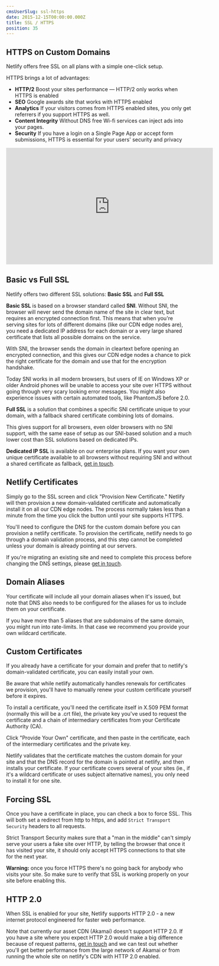 ```yaml
---
cmsUserSlug: ssl-https
date: 2015-12-15T00:00:00.000Z
title: SSL / HTTPS
position: 35
---
```


## HTTPS on Custom Domains

Netlify offers free SSL on all plans with a simple one-click setup.

HTTPS brings a lot of advantages:

* **HTTP/2** Boost your sites performance &mdash; HTTP/2 only works when HTTPS is enabled
* **SEO** Google awards site that works with HTTPS enabled
* **Analytics** If your visitors comes from HTTPS enabled sites, you only get referrers if you support HTTPS as well.
* **Content Integrity** Without DNS free Wi-fi services can inject ads into your pages.
* **Security** If you have a login on a Single Page App or accept form submissions, HTTPS is essential for your users' security and privacy

<iframe width="560" height="315" src="https://www.youtube.com/embed/k-9T0FYd-QU" frameborder="0" allowfullscreen></iframe>

## Basic vs Full SSL

Netlify offers two different SSL solutions: **Basic SSL** and **Full SSL**

**Basic SSL** is based on a browser standard called **SNI**. Without SNI, the browser will never send the domain name of the site in clear text, but requires an encrypted connection first. This means that when you're serving sites for lots of different domains (like our CDN edge nodes are), you need a dedicated IP address for each domain or a very large shared certificate that lists all possible domains on the service.

With SNI, the browser sends the domain in cleartext before opening an encrypted connection, and this gives our CDN edge nodes a chance to pick the right certificate for the domain and use that for the encryption handshake.

Today SNI works in all modern browsers, but users of IE on Windows XP or older Android phones will be unable to access your site over HTTPS without going through very scary looking error messages. You might also experience issues with certain automated tools, like PhantomJS before 2.0.

**Full SSL** is a solution that combines a specific SNI certificate unique to your domain, with a fallback shared certificate combining lots of domains.

This gives support for all browsers, even older browsers with no SNI support, with the same ease of setup as our SNI-based solution and a much lower cost than SSL solutions based on dedicated IPs.

**Dedicated IP SSL** is available on our enterprise plans. If you want your own unique certificate available to all browsers without requiring SNI and without a shared certificate as fallback, [get in touch](/contact).

## Netlify Certificates

Simply go to the SSL screen and click "Provision New Certificate." Netlify will then provision a new domain-validated certificate and automatically install it on all our CDN edge nodes. The process normally takes less than a minute from the time you click the button until your site supports HTTPS.

You'll need to configure the DNS for the custom domain before you can provision a netlify certificate. To provision the certificate, netlify needs to go through a domain validation process, and this step cannot be completed unless your domain is already pointing at our servers.

If you're migrating an existing site and need to complete this process before changing the DNS settings, please [get in touch](/contact).

## Domain Aliases

Your certificate will include all your domain aliases when it's issued, but note that DNS also needs to be configured for the aliases for us to include them on your certificate.

If you have more than 5 aliases that are subdomains of the same domain, you might run into rate-limits. In that case we recommend you provide your own wildcard certificate.

## Custom Certificates

If you already have a certificate for your domain and prefer that to netlify's domain-validated certificate, you can easily install your own.

Be aware that while netlify automatically handles renewals for certificates we provision, you'll have to manually renew your custom certificate yourself before it expires.

To install a certificate, you'll need the certificate itself in X.509 PEM format (normally this will be a .crt file), the private key you've used to request the certificate and a chain of intermediary certificates from your Certificate Authority (CA).

Click "Provide Your Own" certificate, and then paste in the certificate, each of the intermediary certificates and the private key.

Netlify validates that the certificate matches the custom domain for your site and that the DNS record for the domain is pointed at netlify, and then installs your certificate. If your certificate covers several of your sites (ie., if it's a wildcard certificate or uses subject alternative names), you only need to install it for one site.

## Forcing SSL

Once you have a certificate in place, you can check a box to force SSL. This will both set a redirect from http to https, and add `Strict Transport Security` headers to all requests.

Strict Transport Security makes sure that a "man in the middle" can't simply serve your users a fake site over HTTP, by telling the browser that once it has visited your site, it should only accept HTTPS connections to that site for the next year.

**Warning:** once you force HTTPS there's no going back for anybody who visits your site. So make sure to verify that SSL is working properly on your site before enabling this.

## HTTP 2.0

When SSL is enabled for your site, Netlify supports HTTP 2.0 - a new internet protocol engineered for faster web performance.

Note that currently our asset CDN (Akamai) doesn't support HTTP 2.0. If you have a site where you expect HTTP 2.0 would make a big difference because of request patterns, [get in touch](/contact) and we can test out whether you'll get better performance from the large network of Akamai or from running the whole site on netlify's CDN with HTTP 2.0 enabled.
